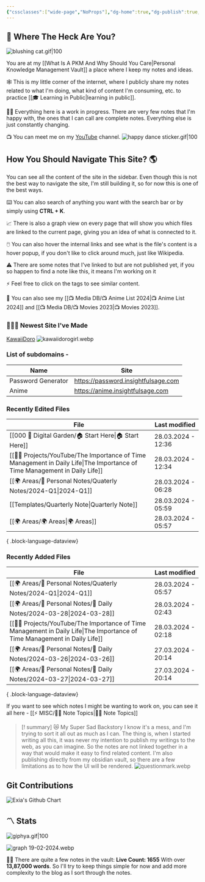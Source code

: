 ```yaml
---
{"cssclasses":["wide-page","NoProps"],"dg-home":true,"dg-publish":true,"permalink":"/000-digital-garden/start-here/","tags":["gardenEntry"],"dgPassFrontmatter":true,"noteIcon":"3","created":"2023-12-10T08:50:33.353+05:30","updated":"2024-03-28T12:36:47.083+05:30"}
---
```


## 🫨 Where The Heck Are You?

![blushing cat.gif|100](/img/user/%F0%9F%9B%A2%EF%B8%8F%20Resources/%F0%9F%93%81%20Files/%F0%9F%93%B8Images/blushing%20cat.gif)

You are at my [[What Is A PKM And Why Should You Care\|Personal Knowledge Management Vault]] a place where I keep my notes and ideas.

🕸️ This is my little corner of the internet, where I publicly share my notes related to what I'm doing, what kind of content I'm consuming, etc. to practice [[🎓 Learning in Public\|learning in public]].

👷🏻 Everything here is a work in progress. There are very few notes that I'm happy with, the ones that I can call are complete notes. Everything else is just constantly changing.

📺 You can meet me on my [YouTube](https://youtube.com/@varunpaherwar) channel.
![happy dance sticker.gif|100](/img/user/%F0%9F%9B%A2%EF%B8%8F%20Resources/%F0%9F%93%81%20Files/%F0%9F%93%B8Images/happy%20dance%20sticker.gif)
## How You Should Navigate This Site? 🌎
You can see all the content of the site in the sidebar. Even though this is not the best way to navigate the site, I'm still building it, so for now this is one of the best ways.

⌨️ You can also search of anything you want with the search bar or by simply using **CTRL + K**.

📈 There is also a graph view on every page that will show you which files are linked to the current page, giving you an idea of what is connected to it.

🖱️ You can also hover the internal links and see what is the file's content is a hover popup, if you don't like to click around much, just like Wikipedia.

⚠️ There are some notes that I've linked to but are not published yet, if you so happen to find a note like this, it means I'm working on it

⚡ Feel free to click on the tags to see similar content.

🎥 You can also see my [[📺 Media DB/📺 Anime List 2024\|📺 Anime List 2024]] and [[📺 Media DB/📺 Movies 2023\|📺 Movies 2023]].
### 🧑🏻‍💻 Newest Site I've Made
[KawaiiDoro](https://kawaiidoro.com)
![kawaiidorogirl.webp](/img/user/%F0%9F%9B%A2%EF%B8%8F%20Resources/%F0%9F%93%81%20Files/KawaiiDoro/kawaiidorogirl.webp)

### List of subdomains -
| Name | Site |
| ---- | ---- |
| Password Generator | https://password.insightfulsage.com |
| Anime | https://anime.insightfulsage.com |

### Recently Edited Files
| File                                                                                                                          | Last modified      |
| ----------------------------------------------------------------------------------------------------------------------------- | ------------------ |
| [[000 🏡 Digital Garden/🏠 Start Here\|🏠 Start Here]]                                                                     | 28.03.2024 - 12:36 |
| [[👷🏻 Projects/YouTube/The Importance of Time Management in Daily Life\|The Importance of Time Management in Daily Life]] | 28.03.2024 - 12:34 |
| [[🌍 Areas/📧 Personal Notes/Quaterly Notes/2024-Q1\|2024-Q1]]                                                             | 28.03.2024 - 06:28 |
| [[Templates/Quarterly Note\|Quarterly Note]]                                                                               | 28.03.2024 - 05:59 |
| [[🌍 Areas/🌍 Areas\|🌍 Areas]]                                                                                            | 28.03.2024 - 05:57 |

{ .block-language-dataview}

### Recently Added Files
| File                                                                                                                          | Last modified      |
| ----------------------------------------------------------------------------------------------------------------------------- | ------------------ |
| [[🌍 Areas/📧 Personal Notes/Quaterly Notes/2024-Q1\|2024-Q1]]                                                             | 28.03.2024 - 05:57 |
| [[🌍 Areas/📧 Personal Notes/📓 Daily Notes/2024-03-28\|2024-03-28]]                                                       | 28.03.2024 - 02:43 |
| [[👷🏻 Projects/YouTube/The Importance of Time Management in Daily Life\|The Importance of Time Management in Daily Life]] | 28.03.2024 - 02:18 |
| [[🌍 Areas/📧 Personal Notes/📓 Daily Notes/2024-03-26\|2024-03-26]]                                                       | 27.03.2024 - 20:14 |
| [[🌍 Areas/📧 Personal Notes/📓 Daily Notes/2024-03-27\|2024-03-27]]                                                       | 27.03.2024 - 20:14 |

{ .block-language-dataview}

If you want to see which notes I might be wanting to work on, you can see it all here - [[⚡ MISC/✍🏻 Note Topics\|✍🏻 Note Topics]]

>[! summary]  😿 My Super Sad Backstory
> I know it's a mess, and I'm trying to sort it all out as much as I can.
The thing is, when I started writing all this, it was never my intention to publish my writings to the web, as you can imagine.
So the notes are not linked together in a way that would make it easy to find related content.
I'm also publishing directly from my obsidian vault, so there are a few limitations as to how the UI will be rendered.
> ![questionmark.webp](/img/user/%F0%9F%9B%A2%EF%B8%8F%20Resources/%F0%9F%93%81%20Files/%F0%9F%93%B8Images/questionmark.webp)

## Git Contributions
<img src="https://ghchart.rshah.org/5F3F9E/ooexiaoo" alt="Exia's Github Chart" />

## 〽️ Stats
![giphya.gif|100](/img/user/%F0%9F%9B%A2%EF%B8%8F%20Resources/%F0%9F%93%81%20Files/%F0%9F%93%B8Images/giphya.gif)

![graph 19-02-2024.webp](/img/user/%F0%9F%9B%A2%EF%B8%8F%20Resources/%F0%9F%93%81%20Files/%F0%9F%93%B8Images/graph%2019-02-2024.webp)

😵‍💫 There are quite a few notes in the vault:
**Live Count: 1655** With over **13,87,000 words**.
So I'll try to keep things simple for now and add more complexity to the blog as I sort through the notes.